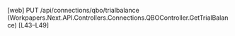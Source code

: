 [web] PUT /api/connections/qbo/trialbalance  (Workpapers.Next.API.Controllers.Connections.QBOController.GetTrialBalance)  [L43–L49]

